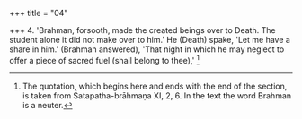 +++
title = "04"

+++
4. 'Brahman, forsooth, made the created beings over to Death. The student alone it did not make over to him.' He (Death) spake, 'Let me have a share in him.' (Brahman answered), 'That night in which he may neglect to offer a piece of sacred fuel (shall belong to thee),' [^4] 


[^4]:  The quotation, which begins here and ends with the end of the section, is taken from Śatapatha-brāhmaṇa XI, 2, 6. In the text the word Brahman is a neuter.
